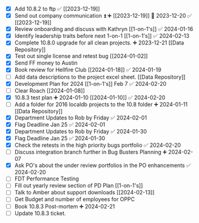 - [x] Add 10.8.2 to ftp ✅ [[2023-12-19]] 
- [x] Send out company communication ⏫ ➕ [[2023-12-19]] 📅 2023-12-20 ✅ [[2023-12-19]]
- [x] Review onboarding and discuss with Kathryn [[1-on-1's]] ✅ 2024-01-16
- [x] Identify leadership traits before next 1-on-1 [[1-on-1's]] ✅ 2024-02-13
- [x] Complete 10.8.0 upgrade for all clean projects. ➕ 2023-12-21 [[Data Repository]]
- [x] Test out single license and retest bug [[2024-01-02]]
- [x] Send FF money to Austin
- [x] Book review for Hellfire Club [[2024-01-18]] ✅ 2024-01-19
- [ ] Add data descriptions to the project excel sheet. [[Data Repository]]
- [x] Development Plan for 2024 [[1-on-1's]] Feb 7 ✅ 2024-02-20
- [ ] Clear Roach [[2024-01-08]]
- [x] 10.8.3 test plan ➕ 2024-01-10 [[2024-01-10]] ✅ 2024-02-20
- [ ] Add a folder for 2016 localdb projects to the 10.8 folder ➕ 2024-01-11 [[Data Repository]]
- [x] Department Updates to Rob by Friday ✅ 2024-02-01
- [x] Flag Deadline Jan 25 ✅ 2024-02-01
- [x] Department Updates to Rob by Friday ✅ 2024-01-30
- [x] Flag Deadline Jan 25 ✅ 2024-01-30
- [x] Check the retests in the high priority bugs portfolio ✅ 2024-02-20
- [ ] Discuss integration branch further in Bug Busters Planning ➕ 2024-02-07
- [x] Ask PO's about the under review portfolios in the PO enhancements ✅ 2024-02-20
- [ ] FDT Performance Testing
- [ ] Fill out yearly review section of PD Plan [[1-on-1's]]
- [ ] Talk to Amber about support downloads [[2024-02-13]]
- [ ] Get Budget and number of employees for OPPC
- [ ] Book 10.8.3 Post-mortem ➕ 2024-02-21
- [ ] Update 10.8.3 ticket.